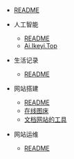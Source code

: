 - [README](README.md)

- 人工智能
  - [README](人工智能/README.md)
  - [Ai.Ikeyi.Top](人工智能/ai.ikeyi.top.md)

- 生活记录
  - [README](生活记录/README.md)

- 网站搭建
  - [README](网站搭建/README.md)
  - [在线图床](网站搭建/在线图床.md)
  - [文档网站的工具](网站搭建/文档网站的工具.md)

- 网站运维
  - [README](网站运维/README.md)
